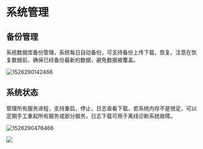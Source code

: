 # 系统管理


## 备份管理

系统数据库备份管理，系统每日自动备份，可支持备份上传下载，恢复。注意在恢复数据前，确保已经备份最新的数据，避免数据被覆盖。

![1526290142466](http://static.toughstruct.net/toughsms/tc_20180517163713_13.png)

## 系统状态

管理所有服务进程，支持重启，停止，日志查看下载，若系统内存不是很足，可以定期手工重起所有服务或部分服务，日志下载可用于离线诊断系统故障。

![1526290476466](http://static.toughstruct.net/toughsms/tc_20180517163739_14.png)

![](http://static.toughstruct.net/toughsms/tc_20180517163931_15.png)